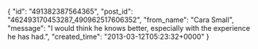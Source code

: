  {
   "id": "491382387564365",
   "post_id": "462493170453287_490962517606352",
   "from_name": "Cara Small",
   "message": "I would think he knows better, especially with the experience he has had.",
   "created_time": "2013-03-12T05:23:32+0000"
 }
